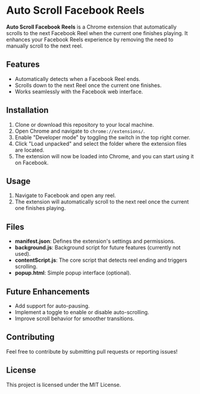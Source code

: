 # Auto Scroll Facebook Reels

**Auto Scroll Facebook Reels** is a Chrome extension that automatically scrolls to the next Facebook Reel when the current one finishes playing. It enhances your Facebook Reels experience by removing the need to manually scroll to the next reel.

## Features

- Automatically detects when a Facebook Reel ends.
- Scrolls down to the next Reel once the current one finishes.
- Works seamlessly with the Facebook web interface.

## Installation

1. Clone or download this repository to your local machine.
2. Open Chrome and navigate to `chrome://extensions/`.
3. Enable "Developer mode" by toggling the switch in the top right corner.
4. Click "Load unpacked" and select the folder where the extension files are located.
5. The extension will now be loaded into Chrome, and you can start using it on Facebook.

## Usage

1. Navigate to Facebook and open any reel.
2. The extension will automatically scroll to the next reel once the current one finishes playing.

## Files

- **manifest.json**: Defines the extension's settings and permissions.
- **background.js**: Background script for future features (currently not used).
- **contentScript.js**: The core script that detects reel ending and triggers scrolling.
- **popup.html**: Simple popup interface (optional).

## Future Enhancements

- Add support for auto-pausing.
- Implement a toggle to enable or disable auto-scrolling.
- Improve scroll behavior for smoother transitions.

## Contributing

Feel free to contribute by submitting pull requests or reporting issues!

## License

This project is licensed under the MIT License.

